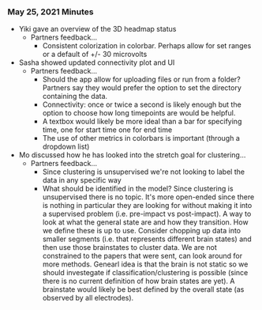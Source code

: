### May 25, 2021 Minutes
- Yiki gave an overview of the 3D headmap status
	- Partners feedback...
		- Consistent colorization in colorbar. Perhaps allow for set ranges or a default of +/- 30 microvolts
- Sasha showed updated connectivity plot and UI
	- Partners feedback...
		- Should the app allow for uploading files or run from a folder? Partners say they would prefer the option to set the directory containing the data.
		- Connectivity: once or twice a second is likely enough but the option to choose how long timepoints are would be helpful. 
		- A textbox would likely be more ideal than a bar for specifying time, one for start time one for end time
		- The use of other metrics in colorbars is important (through a dropdown list)
- Mo discussed how he has looked into the stretch goal for clustering...
	- Partners feedback...
		- Since clustering is unsupervised we're not looking to label the data in any specific way
		- What should be identified in the model? Since clustering is unsupervised there is no topic. It's more open-ended since there is nothing in particular they are looking for without making it into a supervised problem (i.e. pre-impact vs post-impact). A way to look at what the general state are and how they transition. How we define these is up to use. Consider chopping up data into smaller segments (i.e. that represents different brain states) and then use those brainstates to cluster data. We are not constrained to the papers that were sent, can look around for more methods. Genearl idea is that the brain is not static so we should investegate if classification/clustering is possible (since there is no current definition of how brain states are yet). A brainstate would likely be best defined by the overall state (as observed by all electrodes).